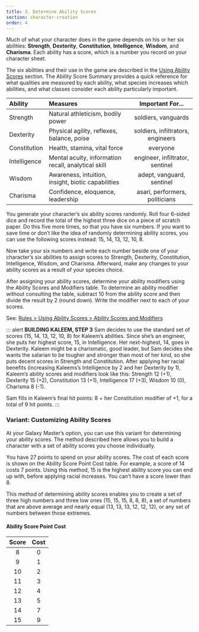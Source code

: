 ```yaml
---
title: 3. Determine Ability Scores
section: character-creation
order: 4
---
```

Much of what your character does in the game depends on his or her six abilities: __Strength__, __Dexterity__, __Constitution__,
__Intelligence__, __Wisdom__, and __Charisma__. Each ability has a score, which is a number you record on your character sheet.

The six abilities and their use in the game are described in the [Using Ability Scores](/manual/using-ability-scores)
section. The Ability Score Summary provides a quick reference for what qualities are measured by each ability, what species
increases which abilities, and what classes consider each ability particularly important.

|Ability|Measures|Important For...|
|:---|:---|:---:|
|Strength|Natural athleticism, bodily power|soldiers, vanguards|
|Dexterity|Physical agility, reflexes, balance, poise|soldiers, infiltrators, engineers|
|Constitution|Health, stamina, vital force|everyone|
|Intelligence|Mental acuity, information recall, analytical skill|engineer, infiltrator, sentinel|
|Wisdom|Awareness, intuition, insight, biotic capabilities|adept, vanguard, sentinel|
|Charisma|Confidence, eloquence, leadership|asari, performers, politicians|

You generate your character’s six ability scores randomly. Roll four 6-sided dice and record the total of the highest
three dice on a piece of scratch paper. Do this five more times, so that you have six numbers. If you want to save time
or don’t like the idea of randomly determining ability scores, you can use the following scores instead: 15, 14, 13, 12, 10, 8.

Now take your six numbers and write each number beside one of your character’s six abilities to assign scores to
Strength, Dexterity, Constitution, Intelligence, Wisdom, and Charisma. Afterward, make any changes to your ability scores
as a result of your species choice.

After assigning your ability scores, determine your ability modifiers using the Ability Scores and Modifiers table.
To determine an ability modifier without consulting the table, subtract 10 from the ability score and then divide the result
by 2 (round down). Write the modifier next to each of your scores.

See: [Rules > Using Ability Scores > Ability Scores and Modifiers](/manual/using-ability-scores#ability-scores-and-modifiers)

::: alert
__BUILDING KALEEM, STEP 3__
Sam decides to use the standard set of scores (15, 14, 13, 12, 10, 8) for Kaleem’s abilities. Since she’s an engineer,
she puts her highest score, 15, in Intelligence. Her next-highest, 14, goes in Dexterity. Kaleem might be a charismatic,
good leader, but Sam decides she wants the salarian to be tougher and stronger than most of her kind, so she puts decent
scores in Strength and Constitution. After applying her racial benefits (increasing Kaleems’s Intelligence by 2 and her
Dexterity by 1), Kaleem’s ability scores and modifiers look like this: Strength 12 (+1), Dexterity 15 (+2),
Constitution 13 (+1), Intelligence 17 (+3), Wisdom 10 (0), Charisma 8 (-1).

Sam fills in Kaleem’s final hit points: 8 + her Constitution modifier of +1, for a total of 9 hit points.
:::

### Variant: Customizing Ability Scores
At your Galaxy Master’s option, you can use this variant for determining your ability scores. The method described here
allows you to build a character with a set of ability scores you choose individually.

You have 27 points to spend on your ability scores. The cost of each score is shown on the Ability Score Point Cost
table. For example, a score of 14 costs 7 points. Using this method, 15 is the highest ability score you can end up with,
before applying racial increases. You can’t have a score lower than 8.

This method of determining ability scores enables you to create a set of three high numbers and three low ones (15, 15,
15, 8, 8, 8), a set of numbers that are above average and nearly equal (13, 13, 13, 12, 12, 12), or any set of numbers
between those extremes.

#### Ability Score Point Cost
|Score|Cost|
|:---:|:---:|
|8|0|
|9|1|
|10|2|
|11|3|
|12|4|
|13|5|
|14|7|
|15|9|

<me-source-reference pages="7-8" source="basic"></me-source-reference>
